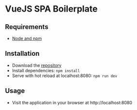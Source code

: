 # VueJS SPA Boilerplate

## Requirements

* [Node and npm](https://nodejs.org/)

## Installation

* Download the [repository]()
* Install dependencies: `npm install`
* Serve with hot reload at localhost:8080: `npm run dev`

## Usage

* Visit the application in your browser at http://localhost:8080